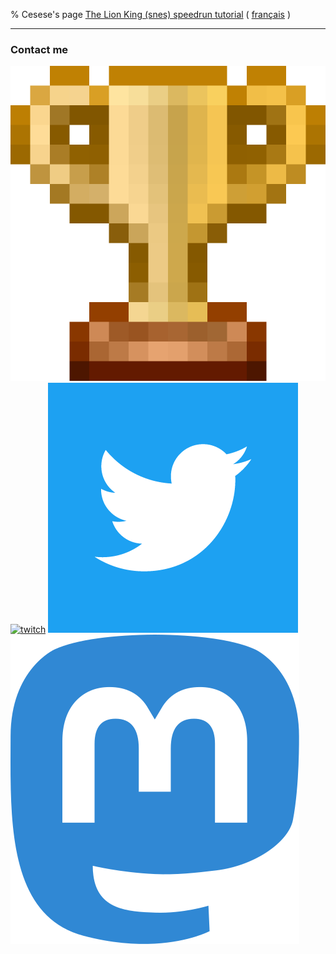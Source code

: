 % Cesese's page
[The Lion King (snes) speedrun tutorial](TLK-Tuto/en/) ( [français](TLK-Tuto/fr/) )

---

### Contact me

<!-- [![discord](resources/discord.png)]() -->
[![speedrun.com](resources/speedrun.png)](https://www.speedrun.com/user/Cesese)
[![twitch](resources/twitch.ico)](https://www.twitch.tv/cesese/)
[![twitter](resources/twitter.png)](https://twitter.com/mr_cesese)
[![fediverse](resources/mastodon.svg)](https://niu.moe/@cesese)
